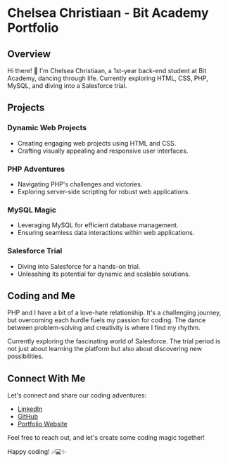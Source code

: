 # Chelsea Christiaan - Bit Academy Portfolio

## Overview

Hi there! 👋 I'm Chelsea Christiaan, a 1st-year back-end student at Bit Academy, dancing through life. Currently exploring HTML, CSS, PHP, MySQL, and diving into a Salesforce trial.

## Projects

### Dynamic Web Projects
- Creating engaging web projects using HTML and CSS.
- Crafting visually appealing and responsive user interfaces.

### PHP Adventures
- Navigating PHP's challenges and victories.
- Exploring server-side scripting for robust web applications.

### MySQL Magic
- Leveraging MySQL for efficient database management.
- Ensuring seamless data interactions within web applications.

### Salesforce Trial
- Diving into Salesforce for a hands-on trial.
- Unleashing its potential for dynamic and scalable solutions.

## Coding and Me

PHP and I have a bit of a love-hate relationship. It's a challenging journey, but overcoming each hurdle fuels my passion for coding. The dance between problem-solving and creativity is where I find my rhythm.

Currently exploring the fascinating world of Salesforce. The trial period is not just about learning the platform but also about discovering new possibilities.

## Connect With Me

Let's connect and share our coding adventures:

- [LinkedIn](your_linkedin_profile)
- [GitHub](your_github_profile)
- [Portfolio Website](your_portfolio_website)

Feel free to reach out, and let's create some coding magic together!

Happy coding! 🎶💻✨
